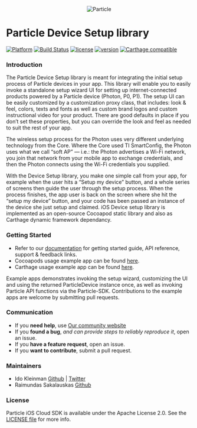 <p align="center" >
<img src="http://oi60.tinypic.com/116jd51.jpg" alt="Particle" title="Particle">
</p>

# Particle Device Setup library

[![Platform](https://img.shields.io/badge/platform-iOS-10a4fa.svg)](https://github.com/particle-iot/particle-setup-ios) [![Build Status](https://api.travis-ci.org/particle-iot/particle-sdk-ios.svg)](https://travis-ci.org/particle-iot/particle-setup-ios) [![license](https://img.shields.io/hexpm/l/plug.svg)](https://github.com/particle-iot/particle-setup-ios/blob/master/LICENSE) [![version](https://img.shields.io/badge/cocoapods-0.9.0-green.svg)](https://github.com/particle-iot/particle-setup-ios/blob/master/CHANGELOG.md) [![Carthage compatible](https://img.shields.io/badge/carthage-compatible-4BC51D.svg?style=flat)](https://github.com/Carthage/Carthage)

### Introduction

The Particle Device Setup library is meant for integrating the initial setup process of Particle devices in your app.
This library will enable you to easily invoke a standalone setup wizard UI for setting up internet-connected products
powered by a Particle device (Photon, P0, P1). The setup UI can be easily customized by a customization proxy class,
that includes: look & feel, colors, texts and fonts as well as custom brand logos and custom instructional video for your product. There are good defaults in place if you don’t set these properties, but you can override the look and feel as needed to suit the rest of your app.

The wireless setup process for the Photon uses very different underlying technology from the Core. Where the Core used TI SmartConfig, the Photon uses what we call “soft AP” — i.e.: the Photon advertises a Wi-Fi network, you join that network from your mobile app to exchange credentials, and then the Photon connects using the Wi-Fi credentials you supplied.

With the Device Setup library, you make one simple call from your app, for example when the user hits a “Setup my device” button, and a whole series of screens then guide the user through the setup process. When the process finishes, the app user is back on the screen where she hit the “setup my device” button, and your code has been passed an instance of the device she just setup and claimed.
iOS Device setup library is implemented as an open-source Cocoapod static library and also as Carthage dynamic framework dependancy.

### Getting Started

- Refer to our [documentation](https://docs.particle.io/reference/ios/) for getting started guide, API reference, support & feedback links.
- Cocoapods usage example app can be found [here](https://www.github.com/spark/ios-app-example-pod/).
- Carthage usage example app can be found [here](https://www.github.com/spark/ios-app-example-carthage/).

Example apps demonstrates invoking the setup wizard, customizing the UI and using the returned ParticleDevice instance once, as well as invoking Particle API functions via the Particle-SDK.
Contributions to the example apps are welcome by submitting pull requests.


### Communication

- If you **need help**, use [Our community website](http://community.particle.io)
- If you **found a bug**, _and can provide steps to reliably reproduce it_, open an issue.
- If you **have a feature request**, open an issue.
- If you **want to contribute**, submit a pull request.


### Maintainers

- Ido Kleinman [Github](https://www.github.com/idokleinman) | [Twitter](https://www.twitter.com/idokleinman)
- Raimundas Sakalauskas [Github](https://www.github.com/raimundassakalauskas)

### License

Particle iOS Cloud SDK is available under the Apache License 2.0. See the [LICENSE file](https://github.com/particle-iot/particle-sdk-ios/blob/master/LICENSE) for more info.

